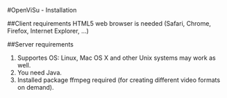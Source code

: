 #OpenViSu - Installation

##Client requirements
HTML5 web browser is needed (Safari, Chrome, Firefox, Internet Explorer, ...)

##Server requirements
1. Supportes OS: Linux, Mac OS X and other Unix systems may work as well.
2. You need Java.
3. Installed package ffmpeg required (for creating different video formats on demand).
